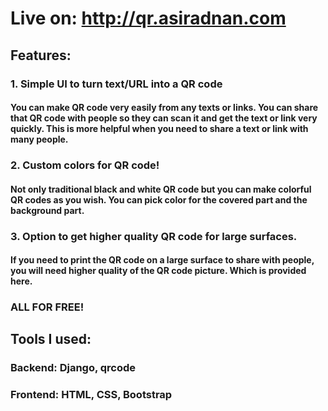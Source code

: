 # Live on:  http://qr.asiradnan.com 
## Features:
### 1. Simple UI to turn text/URL into a QR code
#### You can make QR code very easily from any texts or links. You can share that QR code with people so they can scan it and get the text or link very quickly. This is more helpful when you need to share a text or link with many people. 
### 2. Custom colors for QR code!
#### Not only traditional black and white QR code but you can make colorful QR codes as you wish. You can pick color for the covered part and the background part. 
### 3. Option to get higher quality QR code for large surfaces.
#### If you need to print the QR code on a large surface to share with people, you will need higher quality of the QR code picture. Which is provided here. 
### ALL FOR FREE! 

## Tools I used:
### Backend: Django, qrcode 
### Frontend: HTML, CSS, Bootstrap 